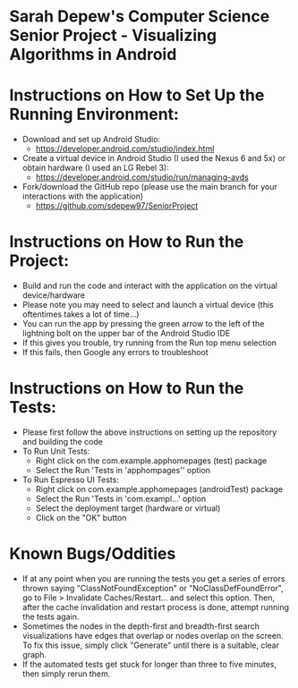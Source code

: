 # Sarah Depew's Computer Science Senior Project - Visualizing Algorithms in Android

# Instructions on How to Set Up the Running Environment: 
  - Download and set up Android Studio: 
	  * https://developer.android.com/studio/index.html
  - Create a virtual device in Android Studio (I used the Nexus 6 and 5x) or obtain hardware (I used an LG Rebel 3): 
    * https://developer.android.com/studio/run/managing-avds
  - Fork/download the GitHub repo (please use the main branch for your interactions with the application)
    * https://github.com/sdepew97/SeniorProject   

# Instructions on How to Run the Project: 
  - Build and run the code and interact with the application on the virtual device/hardware
  - Please note you may need to select and launch a virtual device (this oftentimes takes a lot of time…)
  - You can run the app by pressing the green arrow to the left of the lightning bolt on the upper bar of the Android Studio IDE 
  - If this gives you trouble, try running from the Run top menu selection
  - If this fails, then Google any errors to troubleshoot

# Instructions on How to Run the Tests: 
  - Please first follow the above instructions on setting up the repository and building the code
  - To Run Unit Tests: 
    * Right click on the com.example.apphomepages (test) package 
    * Select the Run 'Tests in 'apphompages'' option  
  - To Run Espresso UI Tests: 
    * Right click on com.example.apphomepages (androidTest) package
    * Select the Run 'Tests in 'com.exampl...' option  
    * Select the deployment target (hardware or virtual) 
    * Click on the "OK" button
 
 # Known Bugs/Oddities 
   - If at any point when you are running the tests you get a series of errors thrown saying "ClassNotFoundException" or "NoClassDefFoundError", go to File > Invalidate Caches/Restart... and select this option. Then, after the cache invalidation and restart process is done, attempt running the tests again.
   - Sometimes the nodes in the depth-first and breadth-first search visualizations have edges that overlap or nodes overlap on the screen. To fix this issue, simply click "Generate" until there is a suitable, clear graph. 
   - If the automated tests get stuck for longer than three to five minutes, then simply rerun them. 

